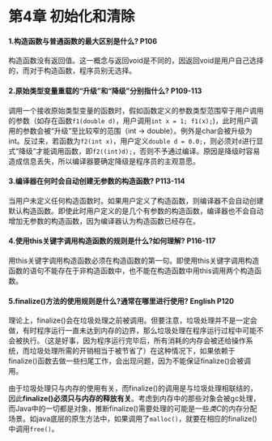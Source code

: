 第4章 初始化和清除 
========
#### 1.构造函数与普通函数的最大区别是什么? P106
构造函数没有返回值。这一概念与返回void是不同的，因返回void是用户自己选择的，而对于构造函数，程序员别无选择。
#### 2.原始类型变量重载的“升级”和“降级”分别指什么? P109-113
调用一个接收原始类型变量的函数时，假如函数定义的参数类型范围窄于用户调用的参数（如存在函数`f1(double d)`，用户调用`int x = 1; f1(x);`)，此时用户调用的参数会被“升级”至比较窄的范围（int -> double）。例外是char会被升级为int。反过来，若函数为`f2(int x)`，用户定义`double d = 0.0;`，则必须对`d`进行显式“降级”才能调用函数，即`f2((int)d);`，否则不予通过编译。原因是降级时容易造成信息丢失，所以编译器要确定降级是程序员的主观意愿。
#### 3.编译器在何时会自动创建无参数的构造函数? P113-114
当用户未定义任何构造函数时。如果用户定义了构造函数，则编译器不会自动创建默认构造函数。即使此时用户定义的是几个有参数的构造函数，编译器也不会自动增加无参数的构造函数，因为编译器认为构造函数已经存在。
#### 4.使用this关键字调用构造函数的规则是什么?如何理解? P116-117
用this关键字调用构造函数必须在构造函数的第一句。即使用this关键字调用构造函数的语句不能存在于非构造函数中，也不能在构造函数中用this调用两个构造函数。
#### 5.finalize()方法的使用规则是什么?通常在哪里进行使用? English P120
理论上，finalize()会在垃圾处理之前被调用。但要注意，垃圾处理并不是一定会做，有时程序运行一直未达到内存的边界，那么垃圾处理在程序运行过程中可能不会被执行。（这是好事，因为程序运行完毕后，所有消耗的内存会被还给操作系统，而垃圾处理所需的开销相当于被节省了）在这种情况下，如果依赖于finalize()函数去做一些扫尾工作，会出现问题，因为不能保证finalize()会被调用。

由于垃圾处理只与内存的使用有关，而finalize()的调用是与垃圾处理相联结的，因此**finalize()必须只与内存的释放有关**。考虑到内存中的那些对象会被gc处理，而Java中的一切都是对象，推断finalize()需要处理的可能是一些*类C*的内存分配场景。如java底层的原生方法中，如果调用了`malloc()`，就要在相应的finalize()中调用`free()`。
